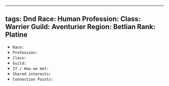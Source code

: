 
---
tags: Dnd
Race: Human
Profession:
Class: Warrier
Guild: Aventurier
Region: Betlian
Rank: Platine
---

- `Race:` 
- `Profession:`
- `Class:`
- `Guild:`
- `If / How we met:`
- `Shared interests:`
- `Connection Points:`